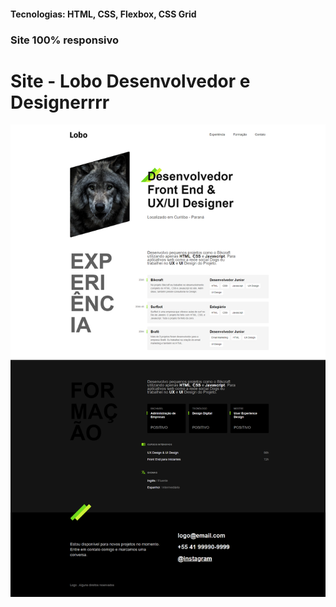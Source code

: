 <h4>Tecnologias: HTML, CSS, Flexbox, CSS Grid</h4>
<h3>Site 100% responsivo</h3>

# Site - Lobo Desenvolvedor e Designerrrr
<img src="https://github.com/dieegobs/Lobo---Desenvolvedor-e-Designer/blob/main/img/lobo.png?raw=true"/>
